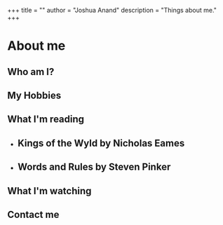 +++
title = ""
author = "Joshua Anand"
description = "Things about me."
+++



# About me
## Who am I?

## My Hobbies

## What I'm reading
- ## Kings of the Wyld by Nicholas Eames
- ## Words and Rules by Steven Pinker

## What I'm watching

## Contact me

<!--
# About

A guy who does stuff.

# What I'm reading



# Contact

-->
